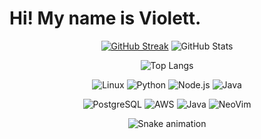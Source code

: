 # Hi! My name is Violett.

<div align="center">
    
[![GitHub Streak](https://streak-stats.demolab.com/?user=ViolettVohor&theme=bear&background=000&border=AAAAFF&dates=FFF)](https://git.io/streak-stats)
![GitHub Stats](https://github-readme-stats.vercel.app/api?username=ViolettVohor&theme=transparent&bg_color=000&border_color=AAAAFF&show_icons=true&icon_color=8888FF&title_color=AA55FF&text_color=FFF)  
  
![Top Langs](https://github-readme-stats-git-masterrstaa-rickstaa.vercel.app/api/top-langs/?username=ViolettVohor&bg_color=000&border_color=AAAAFF&title_color=AA55FF&text_color=FFF) 

![Linux](https://img.shields.io/badge/Linux-FCC624?style=for-the-badge&logo=linux&logoColor=black) 
![Python](https://img.shields.io/badge/Python-3776AB?style=for-the-badge&logo=python&logoColor=white) 
![Node.js](https://img.shields.io/badge/Node.js-43853D?style=for-the-badge&logo=node.js&logoColor=white) 
![Java](https://img.shields.io/badge/MySQL-005C84?style=for-the-badge&logo=mysql&logoColor=white)

![PostgreSQL](https://img.shields.io/badge/PostgreSQL-316192?style=for-the-badge&logo=postgresql&logoColor=white) 
![AWS](https://img.shields.io/badge/Amazon_AWS-232F3E?style=for-the-badge&logo=amazon-aws&logoColor=white) 
![Java](https://img.shields.io/badge/Java-ED8B00?style=for-the-badge&logo=openjdk&logoColor=white) 
![NeoVim](https://img.shields.io/badge/NeoVim-%2357A143.svg?&style=for-the-badge&logo=neovim&logoColor=white)

![Snake animation](https://github.com/ViolettVohor/ViolettVohor/blob/output/github-contribution-grid-snake.svg)
</div>

<!--
**ViolettVohor/ViolettVohor** is a ✨ _special_ ✨ repository because its `README.md` (this file) appears on your GitHub profile.

Here are some ideas to get you started:

- 🔭 I’m currently working on ...
- 🌱 I’m currently learning ...
- 👯 I’m looking to collaborate on ...
- 🤔 I’m looking for help with ...
- 💬 Ask me about ...
- 📫 How to reach me: ...
- 😄 Pronouns: ...
- ⚡ Fun fact: ...
-->
